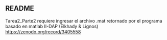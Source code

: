 ## README
Tarea2_Parte2 requiere ingresar el archivo .mat retornado por el programa basado en matlab II-DAP (Elkhady & Lignos)
https://zenodo.org/record/3405558
